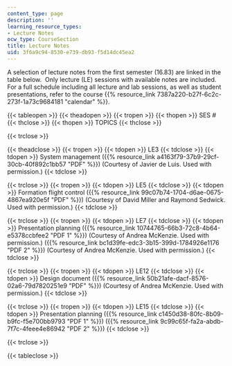 ```yaml
---
content_type: page
description: ''
learning_resource_types:
- Lecture Notes
ocw_type: CourseSection
title: Lecture Notes
uid: 3f6a9c94-8530-e739-db93-f5d14dc45ea2
---
```


A selection of lecture notes from the first semester (16.83) are linked in the table below.  Only lecture (LE) sessions with available notes are included.  For a full schedule including all lecture and lab sessions, as well as student presentations, refer to the course {{% resource_link 7387a220-b27f-6c2c-273f-1a73c9684181 "calendar" %}}.

{{< tableopen >}}
{{< theadopen >}}
{{< tropen >}}
{{< thopen >}}
SES #
{{< thclose >}}
{{< thopen >}}
TOPICS
{{< thclose >}}

{{< trclose >}}

{{< theadclose >}}
{{< tropen >}}
{{< tdopen >}}
LE3
{{< tdclose >}}
{{< tdopen >}}
System management ({{% resource_link a4163f79-37b9-29cf-30cb-40f892c1bb57 "PDF" %}}) (Courtesy of Javier de Luis. Used with permission.)
{{< tdclose >}}

{{< trclose >}}
{{< tropen >}}
{{< tdopen >}}
LE5
{{< tdclose >}}
{{< tdopen >}}
Formation flight control ({{% resource_link 99c07b74-1704-d6ae-0675-4867ea920e5f "PDF" %}}) (Courtesy of David Miller and Raymond Sedwick. Used with permission.)
{{< tdclose >}}

{{< trclose >}}
{{< tropen >}}
{{< tdopen >}}
LE7
{{< tdclose >}}
{{< tdopen >}}
Presentation planning ({{% resource_link 10744765-66b3-72c8-4b64-e5378ccbfee2 "PDF 1" %}}) (Courtesy of Andrea McKenzie. Used with permission.) ({{% resource_link bc1d39fe-edc3-3b15-399d-1784926e1176 "PDF 2" %}}) (Courtesy of Andrea McKenzie. Used with permission.)
{{< tdclose >}}

{{< trclose >}}
{{< tropen >}}
{{< tdopen >}}
LE12
{{< tdclose >}}
{{< tdopen >}}
Design document ({{% resource_link 50b21afe-dacf-8576-02a6-79d7820251e9 "PDF" %}}) (Courtesy of Andrea McKenzie. Used with permission.)
{{< tdclose >}}

{{< trclose >}}
{{< tropen >}}
{{< tdopen >}}
LE15
{{< tdclose >}}
{{< tdopen >}}
Presentation planning ({{% resource_link c1450d38-80fc-8b09-b9fc-f5e700bb9793 "PDF 1" %}}) ({{% resource_link 9c99c65f-fa2a-abdb-7f7c-4feee4e86942 "PDF 2" %}})
{{< tdclose >}}

{{< trclose >}}

{{< tableclose >}}